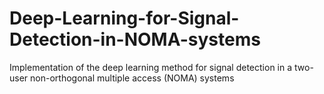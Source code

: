 # Deep-Learning-for-Signal-Detection-in-NOMA-systems
Implementation of the deep learning method for signal detection in a two-user non-orthogonal multiple access (NOMA) systems
